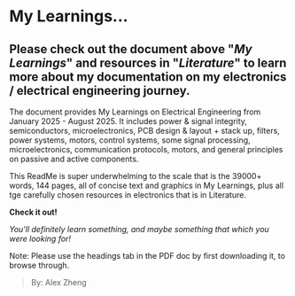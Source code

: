 # **My Learnings...**

## Please check out the document above "_My Learnings_" and resources in "_Literature_" to learn more about my documentation on my electronics / electrical engineering journey.

The document provides My Learnings on Electrical Engineering from January 2025 - August 2025. It includes power & signal integrity, semiconductors, microelectronics,  PCB design & layout + stack up, filters, power systems, motors, control systems, some signal processing, microelectronics, communication protocols, motors, and general principles on passive and active components.

This ReadMe is super underwhelming to the scale that is the 39000+ words, 144 pages, all of concise text and graphics in My Learnings, plus all tge carefully chosen resources in electronics that is in Literature. 

**Check it out!** 

_You'll definitely learn something, and maybe something that which you were looking for!_

Note: Please use the headings tab in the PDF doc by first downloading it, to browse through.

> By: Alex Zheng
